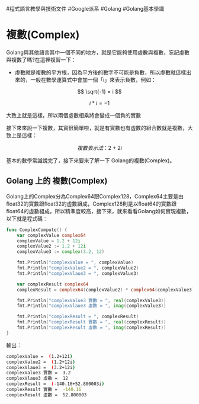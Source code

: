 #程式語言教學與技術文件 #Google派系 #Golang #Golang基本學識
# 複數(Complex)

Golang與其他語言其中一個不同的地方，就是它能夠使用虛數與複數，忘記虛數與複數了嗎?在這裡複習一下：

- 虛數就是複數的平方根，因為平方後的數字不可能是負數，所以虛數就這樣出來的，一般在數學運算式中會加一個「i」來表示負數，例如：

$$
\sqrt{-1} = i
$$

$$
i*i = -1
$$

大致上就是這樣，<font class="red-text font-bold">所以兩個虛數相乘將會變成一個負的實數</font>

接下來來說一下複數，其實很簡單啦，就是有實數也有虛數的組合數就是複數，大致上是這樣：

$$
複數表示法： 2 + 2i
$$

基本的數學常識說完了，接下來要來了解一下 Golang的複數(Complex)。

## Golang 上的 複數(Complex)

Golang上的Complex分為Complex64跟Complex128，Complex64主要是由float32的實數跟float32的虛數組成，Complex128則是以float64的實數跟float64的虛數組成，所以精準度較高，接下來，就來看看Golang如何實現複數，以下就是程式碼：

```go
func ComplexCompute() {
	var complexValue complex64
	complexValue = 1.2 + 12i
	complexValue2 := 1.2 + 12i
	complexValue3 := complex(3.2, 12)

	fmt.Println("complexValue = ", complexValue)
	fmt.Println("complexValue2 = ", complexValue2)
	fmt.Println("complexVlaue3 = ", complexValue3)

	var complexResult complex64
	complexResult = complex64(complexValue2) * complex64(complexValue3)

	fmt.Println("complexValue3 實數 = ", real(complexValue3))
	fmt.Println("complexVlaue3 虛數 = ", imag(complexValue3))

	fmt.Println("complexResult = ", complexResult)
	fmt.Println("complexResult 實數 = ", real(complexResult))
	fmt.Println("complexResult 虛數 = ", imag(complexResult))
}
```

輸出：

```bash
complexValue =  (1.2+12i)
complexValue2 =  (1.2+12i)
complexVlaue3 =  (3.2+12i)
complexValue3 實數 =  3.2
complexVlaue3 虛數 =  12
complexResult =  (-140.16+52.800003i)
complexResult 實數 =  -140.16
complexResult 虛數 =  52.800003
```